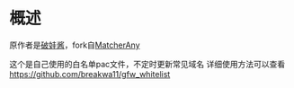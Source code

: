 # 概述
原作者是[破娃酱](https://github.com/breakwa11)，fork自[MatcherAny](https://github.com/MatcherAny/whitelist.pac)

这个是自己使用的白名单pac文件，不定时更新常见域名
详细使用方法可以查看 https://github.com/breakwa11/gfw_whitelist
